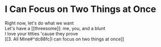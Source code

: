 # I Can Focus on Two Things at Once

Right now, let's do what we want  
Let's have a [[threesome]]: me, you, and a blunt  
I love your titties 'cause they prove  
[[3. All Mine#^dc88fc|I can focus on two things at once]]  
